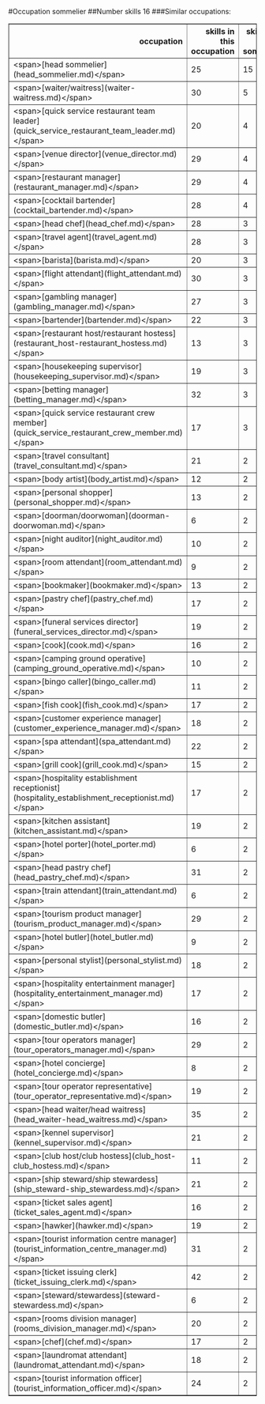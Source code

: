 #Occupation sommelier
##Number skills 16
###Similar occupations:
<table border="1" class="dataframe">
  <thead>
    <tr style="text-align: right;">
      <th>occupation</th>
      <th>skills in this occupation</th>
      <th>skills that match sommelier</th>
      <th>percentage match with sommelier</th>
      <th>skills not in sommelier</th>
    </tr>
  </thead>
  <tbody>
    <tr>
      <td>&lt;span&gt;[head sommelier](head_sommelier.md)&lt;/span&gt;</td>
      <td>25</td>
      <td>15</td>
      <td>0.9375</td>
      <td>10</td>
    </tr>
    <tr>
      <td>&lt;span&gt;[waiter/waitress](waiter-waitress.md)&lt;/span&gt;</td>
      <td>30</td>
      <td>5</td>
      <td>0.3125</td>
      <td>25</td>
    </tr>
    <tr>
      <td>&lt;span&gt;[quick service restaurant team leader](quick_service_restaurant_team_leader.md)&lt;/span&gt;</td>
      <td>20</td>
      <td>4</td>
      <td>0.2500</td>
      <td>16</td>
    </tr>
    <tr>
      <td>&lt;span&gt;[venue director](venue_director.md)&lt;/span&gt;</td>
      <td>29</td>
      <td>4</td>
      <td>0.2500</td>
      <td>25</td>
    </tr>
    <tr>
      <td>&lt;span&gt;[restaurant manager](restaurant_manager.md)&lt;/span&gt;</td>
      <td>29</td>
      <td>4</td>
      <td>0.2500</td>
      <td>25</td>
    </tr>
    <tr>
      <td>&lt;span&gt;[cocktail bartender](cocktail_bartender.md)&lt;/span&gt;</td>
      <td>28</td>
      <td>4</td>
      <td>0.2500</td>
      <td>24</td>
    </tr>
    <tr>
      <td>&lt;span&gt;[head chef](head_chef.md)&lt;/span&gt;</td>
      <td>28</td>
      <td>3</td>
      <td>0.1875</td>
      <td>25</td>
    </tr>
    <tr>
      <td>&lt;span&gt;[travel agent](travel_agent.md)&lt;/span&gt;</td>
      <td>28</td>
      <td>3</td>
      <td>0.1875</td>
      <td>25</td>
    </tr>
    <tr>
      <td>&lt;span&gt;[barista](barista.md)&lt;/span&gt;</td>
      <td>20</td>
      <td>3</td>
      <td>0.1875</td>
      <td>17</td>
    </tr>
    <tr>
      <td>&lt;span&gt;[flight attendant](flight_attendant.md)&lt;/span&gt;</td>
      <td>30</td>
      <td>3</td>
      <td>0.1875</td>
      <td>27</td>
    </tr>
    <tr>
      <td>&lt;span&gt;[gambling manager](gambling_manager.md)&lt;/span&gt;</td>
      <td>27</td>
      <td>3</td>
      <td>0.1875</td>
      <td>24</td>
    </tr>
    <tr>
      <td>&lt;span&gt;[bartender](bartender.md)&lt;/span&gt;</td>
      <td>22</td>
      <td>3</td>
      <td>0.1875</td>
      <td>19</td>
    </tr>
    <tr>
      <td>&lt;span&gt;[restaurant host/restaurant hostess](restaurant_host-restaurant_hostess.md)&lt;/span&gt;</td>
      <td>13</td>
      <td>3</td>
      <td>0.1875</td>
      <td>10</td>
    </tr>
    <tr>
      <td>&lt;span&gt;[housekeeping supervisor](housekeeping_supervisor.md)&lt;/span&gt;</td>
      <td>19</td>
      <td>3</td>
      <td>0.1875</td>
      <td>16</td>
    </tr>
    <tr>
      <td>&lt;span&gt;[betting manager](betting_manager.md)&lt;/span&gt;</td>
      <td>32</td>
      <td>3</td>
      <td>0.1875</td>
      <td>29</td>
    </tr>
    <tr>
      <td>&lt;span&gt;[quick service restaurant crew member](quick_service_restaurant_crew_member.md)&lt;/span&gt;</td>
      <td>17</td>
      <td>3</td>
      <td>0.1875</td>
      <td>14</td>
    </tr>
    <tr>
      <td>&lt;span&gt;[travel consultant](travel_consultant.md)&lt;/span&gt;</td>
      <td>21</td>
      <td>2</td>
      <td>0.1250</td>
      <td>19</td>
    </tr>
    <tr>
      <td>&lt;span&gt;[body artist](body_artist.md)&lt;/span&gt;</td>
      <td>12</td>
      <td>2</td>
      <td>0.1250</td>
      <td>10</td>
    </tr>
    <tr>
      <td>&lt;span&gt;[personal shopper](personal_shopper.md)&lt;/span&gt;</td>
      <td>13</td>
      <td>2</td>
      <td>0.1250</td>
      <td>11</td>
    </tr>
    <tr>
      <td>&lt;span&gt;[doorman/doorwoman](doorman-doorwoman.md)&lt;/span&gt;</td>
      <td>6</td>
      <td>2</td>
      <td>0.1250</td>
      <td>4</td>
    </tr>
    <tr>
      <td>&lt;span&gt;[night auditor](night_auditor.md)&lt;/span&gt;</td>
      <td>10</td>
      <td>2</td>
      <td>0.1250</td>
      <td>8</td>
    </tr>
    <tr>
      <td>&lt;span&gt;[room attendant](room_attendant.md)&lt;/span&gt;</td>
      <td>9</td>
      <td>2</td>
      <td>0.1250</td>
      <td>7</td>
    </tr>
    <tr>
      <td>&lt;span&gt;[bookmaker](bookmaker.md)&lt;/span&gt;</td>
      <td>13</td>
      <td>2</td>
      <td>0.1250</td>
      <td>11</td>
    </tr>
    <tr>
      <td>&lt;span&gt;[pastry chef](pastry_chef.md)&lt;/span&gt;</td>
      <td>17</td>
      <td>2</td>
      <td>0.1250</td>
      <td>15</td>
    </tr>
    <tr>
      <td>&lt;span&gt;[funeral services director](funeral_services_director.md)&lt;/span&gt;</td>
      <td>19</td>
      <td>2</td>
      <td>0.1250</td>
      <td>17</td>
    </tr>
    <tr>
      <td>&lt;span&gt;[cook](cook.md)&lt;/span&gt;</td>
      <td>16</td>
      <td>2</td>
      <td>0.1250</td>
      <td>14</td>
    </tr>
    <tr>
      <td>&lt;span&gt;[camping ground operative](camping_ground_operative.md)&lt;/span&gt;</td>
      <td>10</td>
      <td>2</td>
      <td>0.1250</td>
      <td>8</td>
    </tr>
    <tr>
      <td>&lt;span&gt;[bingo caller](bingo_caller.md)&lt;/span&gt;</td>
      <td>11</td>
      <td>2</td>
      <td>0.1250</td>
      <td>9</td>
    </tr>
    <tr>
      <td>&lt;span&gt;[fish cook](fish_cook.md)&lt;/span&gt;</td>
      <td>17</td>
      <td>2</td>
      <td>0.1250</td>
      <td>15</td>
    </tr>
    <tr>
      <td>&lt;span&gt;[customer experience manager](customer_experience_manager.md)&lt;/span&gt;</td>
      <td>18</td>
      <td>2</td>
      <td>0.1250</td>
      <td>16</td>
    </tr>
    <tr>
      <td>&lt;span&gt;[spa attendant](spa_attendant.md)&lt;/span&gt;</td>
      <td>22</td>
      <td>2</td>
      <td>0.1250</td>
      <td>20</td>
    </tr>
    <tr>
      <td>&lt;span&gt;[grill cook](grill_cook.md)&lt;/span&gt;</td>
      <td>15</td>
      <td>2</td>
      <td>0.1250</td>
      <td>13</td>
    </tr>
    <tr>
      <td>&lt;span&gt;[hospitality establishment receptionist](hospitality_establishment_receptionist.md)&lt;/span&gt;</td>
      <td>17</td>
      <td>2</td>
      <td>0.1250</td>
      <td>15</td>
    </tr>
    <tr>
      <td>&lt;span&gt;[kitchen assistant](kitchen_assistant.md)&lt;/span&gt;</td>
      <td>19</td>
      <td>2</td>
      <td>0.1250</td>
      <td>17</td>
    </tr>
    <tr>
      <td>&lt;span&gt;[hotel porter](hotel_porter.md)&lt;/span&gt;</td>
      <td>6</td>
      <td>2</td>
      <td>0.1250</td>
      <td>4</td>
    </tr>
    <tr>
      <td>&lt;span&gt;[head pastry chef](head_pastry_chef.md)&lt;/span&gt;</td>
      <td>31</td>
      <td>2</td>
      <td>0.1250</td>
      <td>29</td>
    </tr>
    <tr>
      <td>&lt;span&gt;[train attendant](train_attendant.md)&lt;/span&gt;</td>
      <td>6</td>
      <td>2</td>
      <td>0.1250</td>
      <td>4</td>
    </tr>
    <tr>
      <td>&lt;span&gt;[tourism product manager](tourism_product_manager.md)&lt;/span&gt;</td>
      <td>29</td>
      <td>2</td>
      <td>0.1250</td>
      <td>27</td>
    </tr>
    <tr>
      <td>&lt;span&gt;[hotel butler](hotel_butler.md)&lt;/span&gt;</td>
      <td>9</td>
      <td>2</td>
      <td>0.1250</td>
      <td>7</td>
    </tr>
    <tr>
      <td>&lt;span&gt;[personal stylist](personal_stylist.md)&lt;/span&gt;</td>
      <td>18</td>
      <td>2</td>
      <td>0.1250</td>
      <td>16</td>
    </tr>
    <tr>
      <td>&lt;span&gt;[hospitality entertainment manager](hospitality_entertainment_manager.md)&lt;/span&gt;</td>
      <td>17</td>
      <td>2</td>
      <td>0.1250</td>
      <td>15</td>
    </tr>
    <tr>
      <td>&lt;span&gt;[domestic butler](domestic_butler.md)&lt;/span&gt;</td>
      <td>16</td>
      <td>2</td>
      <td>0.1250</td>
      <td>14</td>
    </tr>
    <tr>
      <td>&lt;span&gt;[tour operators manager](tour_operators_manager.md)&lt;/span&gt;</td>
      <td>29</td>
      <td>2</td>
      <td>0.1250</td>
      <td>27</td>
    </tr>
    <tr>
      <td>&lt;span&gt;[hotel concierge](hotel_concierge.md)&lt;/span&gt;</td>
      <td>8</td>
      <td>2</td>
      <td>0.1250</td>
      <td>6</td>
    </tr>
    <tr>
      <td>&lt;span&gt;[tour operator representative](tour_operator_representative.md)&lt;/span&gt;</td>
      <td>19</td>
      <td>2</td>
      <td>0.1250</td>
      <td>17</td>
    </tr>
    <tr>
      <td>&lt;span&gt;[head waiter/head waitress](head_waiter-head_waitress.md)&lt;/span&gt;</td>
      <td>35</td>
      <td>2</td>
      <td>0.1250</td>
      <td>33</td>
    </tr>
    <tr>
      <td>&lt;span&gt;[kennel supervisor](kennel_supervisor.md)&lt;/span&gt;</td>
      <td>21</td>
      <td>2</td>
      <td>0.1250</td>
      <td>19</td>
    </tr>
    <tr>
      <td>&lt;span&gt;[club host/club hostess](club_host-club_hostess.md)&lt;/span&gt;</td>
      <td>11</td>
      <td>2</td>
      <td>0.1250</td>
      <td>9</td>
    </tr>
    <tr>
      <td>&lt;span&gt;[ship steward/ship stewardess](ship_steward-ship_stewardess.md)&lt;/span&gt;</td>
      <td>21</td>
      <td>2</td>
      <td>0.1250</td>
      <td>19</td>
    </tr>
    <tr>
      <td>&lt;span&gt;[ticket sales agent](ticket_sales_agent.md)&lt;/span&gt;</td>
      <td>16</td>
      <td>2</td>
      <td>0.1250</td>
      <td>14</td>
    </tr>
    <tr>
      <td>&lt;span&gt;[hawker](hawker.md)&lt;/span&gt;</td>
      <td>19</td>
      <td>2</td>
      <td>0.1250</td>
      <td>17</td>
    </tr>
    <tr>
      <td>&lt;span&gt;[tourist information centre manager](tourist_information_centre_manager.md)&lt;/span&gt;</td>
      <td>31</td>
      <td>2</td>
      <td>0.1250</td>
      <td>29</td>
    </tr>
    <tr>
      <td>&lt;span&gt;[ticket issuing clerk](ticket_issuing_clerk.md)&lt;/span&gt;</td>
      <td>42</td>
      <td>2</td>
      <td>0.1250</td>
      <td>40</td>
    </tr>
    <tr>
      <td>&lt;span&gt;[steward/stewardess](steward-stewardess.md)&lt;/span&gt;</td>
      <td>6</td>
      <td>2</td>
      <td>0.1250</td>
      <td>4</td>
    </tr>
    <tr>
      <td>&lt;span&gt;[rooms division manager](rooms_division_manager.md)&lt;/span&gt;</td>
      <td>20</td>
      <td>2</td>
      <td>0.1250</td>
      <td>18</td>
    </tr>
    <tr>
      <td>&lt;span&gt;[chef](chef.md)&lt;/span&gt;</td>
      <td>17</td>
      <td>2</td>
      <td>0.1250</td>
      <td>15</td>
    </tr>
    <tr>
      <td>&lt;span&gt;[laundromat attendant](laundromat_attendant.md)&lt;/span&gt;</td>
      <td>18</td>
      <td>2</td>
      <td>0.1250</td>
      <td>16</td>
    </tr>
    <tr>
      <td>&lt;span&gt;[tourist information officer](tourist_information_officer.md)&lt;/span&gt;</td>
      <td>24</td>
      <td>2</td>
      <td>0.1250</td>
      <td>22</td>
    </tr>
  </tbody>
</table>
